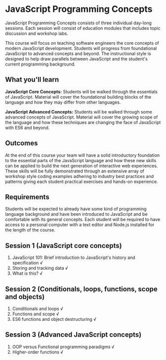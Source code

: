 # JavaScript Programming Concepts

JavaScript Programming Concepts consists of three individual day-long sessions. Each session will consist of education modules that includes topic discussion and workshop labs.

This course will focus on teaching software engineers the core concepts of modern JavaScript development. Students will progress from foundational JavaScript to advanced concepts and beyond. The instructional style is designed to help draw parallels between JavaScript and the student's current programming background.

## What you'll learn

**JavaScript Core Concepts:**
Students will be walked through the essentials of JavaScript. Material will cover the foundational building blocks of the language and how they may differ from other languages.

**JavaScript Advanced Concepts:**
Students will be walked through some advanced concepts of JavaScript. Material will cover the growing scope of the language and how these techniques are changing the face of JavaScript with ES6 and beyond.


## Outcomes

At the end of this course your team will have a solid introductory foundation to the essential parts of the JavaScript language and how these new skills can be applied to build the next generation of interactive web experiences. These skills will be fully demonstrated through an extensive array of workshop style coding examples adhering to industry best practices and patterns giving each student practical exercises and hands-on experience.

## Requirements

Students will be expected to already have some kind of programming language background and have been introduced to JavaScript and be comfortable with its general concepts. Each student will be required to have access to a personal computer with a text editor and Node.js installed for the length of the course.



## Session 1 (JavaScript core concepts)
1. JavaScript 101: Brief introduction to JavaScript's history and specification √
1. Storing and tracking data √
1. What is this? √

## Session 2 (Conditionals, loops, functions, scope and objects)
1. Conditionals and loops √
1. Functions and scope √
1. ES6 functions and object destructuring √

## Session 3 (Advanced JavaScript concepts)
1. OOP versus Functional programming paradigms √
1. Higher-order functions √
